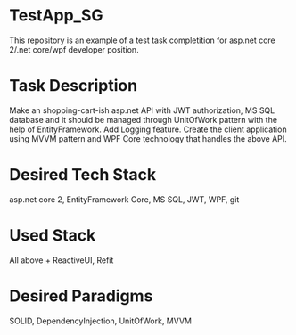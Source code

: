 # TestApp_SG

This repository is an example of a test task completition for asp.net core 2/.net core/wpf developer position.

# Task Description
Make an shopping-cart-ish asp.net API with JWT authorization, MS SQL database and it should be managed through UnitOfWork pattern with the help of EntityFramework. Add Logging feature. Create the client application using MVVM pattern and WPF Core technology that handles the above API.

# Desired Tech Stack
asp.net core 2, 
EntityFramework Core, 
MS SQL, 
JWT, 
WPF, 
git

# Used Stack
All above +
ReactiveUI,
Refit

# Desired Paradigms
SOLID, 
DependencyInjection, 
UnitOfWork, 
MVVM
